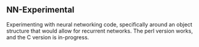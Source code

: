 ## NN-Experimental

Experimenting with neural networking code, specifically around an object structure that would allow for recurrent networks.  The perl version works, and the C version is in-progress.
